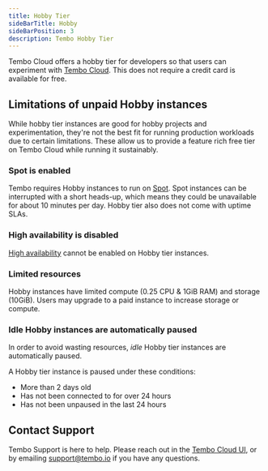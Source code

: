 ```yaml
---
title: Hobby Tier
sideBarTitle: Hobby
sideBarPosition: 3
description: Tembo Hobby Tier
---
```


Tembo Cloud offers a hobby tier for developers so that users can experiment with [Tembo Cloud](https://cloud.tembo.io). This does not require a credit card is available for free.

## Limitations of unpaid Hobby instances

While hobby tier instances are good for hobby projects and experimentation, they're not the best fit for running production workloads due to certain limitations. These allow us to provide a feature rich free tier on Tembo Cloud while running it sustainably.

### Spot is enabled

Tembo requires Hobby instances to run on [Spot](/docs/product/cloud/configuration-and-management/spot-instances). Spot instances can be interrupted with a short heads-up, which means they could be unavailable for about 10 minutes per day. Hobby tier also does not come with uptime SLAs.

### High availability is disabled

[High availability](/docs/product/cloud/configuration-and-management/high-availability) cannot be enabled on Hobby tier instances.

### Limited resources

Hobby instances have limited compute (0.25 CPU & 1GiB RAM) and storage (10GiB). Users may upgrade to a paid instance to increase storage or compute.

### Idle Hobby instances are automatically paused

In order to avoid wasting resources, *idle* Hobby tier instances are automatically paused.

A Hobby tier instance is paused under these conditions:

- More than 2 days old
- Has not been connected to for over 24 hours
- Has not been unpaused in the last 24 hours

## Contact Support

Tembo Support is here to help. Please reach out in the [Tembo Cloud UI](https://cloud.tembo.io), or by emailing [support@tembo.io](mailto:support@tembo.io) if you have any questions.
